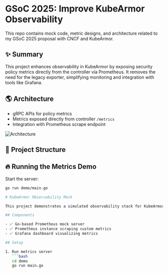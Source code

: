 # GSoC 2025: Improve KubeArmor Observability

This repo contains mock code, metric designs, and architecture related to my GSoC 2025 proposal with CNCF and KubeArmor.

## ✨ Summary
This project enhances observability in KubeArmor by exposing security policy metrics directly from the controller via Prometheus. It removes the need for the legacy exporter, simplifying monitoring and integration with tools like Grafana.

## 🌎 Architecture
- gRPC APIs for policy metrics
- Metrics exposed directly from controller `/metrics`
- Integration with Prometheus scrape endpoint

![Architecture](./demo/architecture.png)

## 📇 Project Structure

## 🔥 Running the Metrics Demo

Start the server:
```bash
go run demo/main.go

# KubeArmor Observability Mock

This project demonstrates a simulated observability stack for KubeArmor.

## Components

- ✅ Go-based Prometheus mock server
- ✅ Prometheus instance scraping custom metrics
- ✅ Grafana dashboard visualizing metrics

## Setup

1. Run metrics server
   ```bash
   cd demo
   go run main.go
